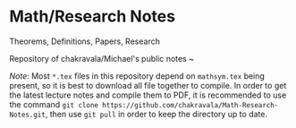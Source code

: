 # Math/Research Notes
Theorems, Definitions, Papers, Research

Repository of chakravala/Michael's public notes ~

*Note*: Most `*.tex` files in this repository depend on `mathsym.tex` being present, so it is best to download all file together to compile. In order to get the latest lecture notes and compile them to PDF, it is recommended to use the command `git clone https://github.com/chakravala/Math-Research-Notes.git`, then use `git pull` in order to keep the directory up to date.

